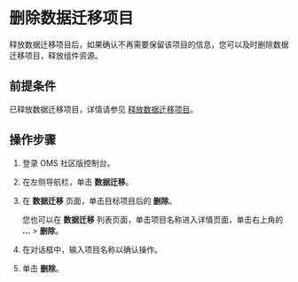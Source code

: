 # 删除数据迁移项目

释放数据迁移项目后，如果确认不再需要保留该项目的信息，您可以及时删除数据迁移项目，释放组件资源。

## 前提条件

已释放数据迁移项目，详情请参见 [释放数据迁移项目](../4.manage-data-migration-projects/4.release-a-data-migration-project.md)。

## 操作步骤

1. 登录 OMS 社区版控制台。

2. 在左侧导航栏，单击 **数据迁移**。

3. 在 **数据迁移** 页面，单击目标项目后的 **删除**。

   您也可以在 **数据迁移** 列表页面，单击项目名称进入详情页面，单击右上角的 **...** \> **删除**。

4. 在对话框中，输入项目名称以确认操作。

5. 单击 **删除**。